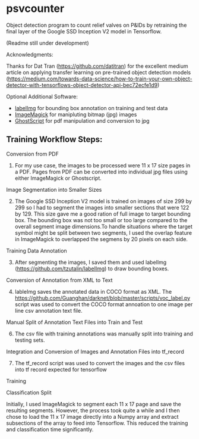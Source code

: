 # psvcounter
Object detection program to count relief valves on P&amp;IDs by retraining the final layer of the Google SSD Inception V2 model in Tensorflow. 

(Readme still under development)

Acknowledgments:

Thanks for Dat Tran (https://github.com/datitran) for the excellent medium article on applying transfer learning on pre-trained object detection models (https://medium.com/towards-data-science/how-to-train-your-own-object-detector-with-tensorflows-object-detector-api-bec72ecfe1d9)

Optional Additional Software:
<ul>

<li> <a href = "https://github.com/tzutalin/labelImg">labelImg</a> for bounding box annotation on training and test data</li>
<li> <a href = "http://www.imagemagick.org/script/index.php">ImageMagick</a> for manipluting bitmap (jpg) images</li>
<li> <a href = "https://www.ghostscript.com/">GhostScript</a> for pdf manipulation and conversion to jpg</li>

</ul>

<h2>Training Workflow Steps:</h2>

Conversion from PDF

1) For my use case, the images to be processed were 11 x 17 size pages in a PDF. Pages from PDF can be converted into individual jpg files using either ImageMagick or Ghostscript.

Image Segmentation into Smaller Sizes

2) The Google SSD Inception V2 model is trained on images of size 299 by 299 so I had to segment the images into smaller sections that were 122 by 129. This size gave me a good ration of full image to target bounding box. The bounding box was not too small or too large compared to the overall segment image dimensions.To handle situations where the target symbol might be split between two segments, I used the overlap feature in ImageMagick to overlapped the segmens by 20 pixels on each side.

Training Data Annotation

3) After segmenting the images, I saved them and used labelImg (https://github.com/tzutalin/labelImg) to draw bounding boxes.

Conversion of Annotation from XML to Text

4) lableImg saves the annotated data in COCO format as XML. The https://github.com/Guanghan/darknet/blob/master/scripts/voc_label.py script was used to convert the COCO format annoation to one image per line csv annotation text file.

Manual Split of Annotation Text Files into Train and Test

6) The csv file with training annotations was manually split into training and testing sets.

Integration and Conversion of Images and Annotation Files into tf_record

7) The tf_record script was used to convert the images and the csv files into tf record expected for tensorflow

Training


Classification Split

Initially, I used ImageMagick to segment each 11 x 17 page and save the resulting segments. However, the process took quite a while and I then chose to load the 11 x 17 image directly into a Numpy array and extract subsections of the array to feed into Tensorflow. This reduced the training and classification time significantly.
